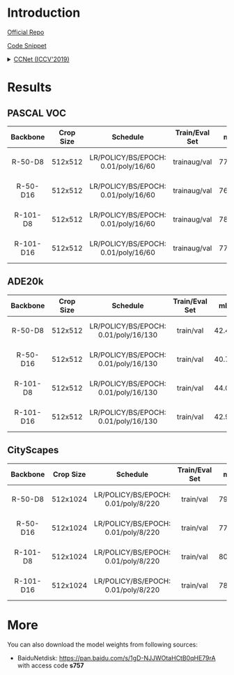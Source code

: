 # Introduction

<a href="https://github.com/speedinghzl/CCNet">Official Repo</a>

<a href="https://github.com/SegmentationBLWX/sssegmentation/blob/main/ssseg/modules/models/segmentors/ccnet/ccnet.py">Code Snippet</a>

<details>
<summary align="left"><a href="https://arxiv.org/pdf/1811.11721.pdf">CCNet (ICCV'2019)</a></summary>

```latex
@article{huang2018ccnet,
    title={CCNet: Criss-Cross Attention for Semantic Segmentation},
    author={Huang, Zilong and Wang, Xinggang and Huang, Lichao and Huang, Chang and Wei, Yunchao and Liu, Wenyu},
    booktitle={ICCV},
    year={2019}
}
```

</details>


# Results

## PASCAL VOC
| Backbone  | Crop Size  | Schedule                             | Train/Eval Set  | mIoU   | Download                                                                                                                                                                                                                                                                                                                                                                                 |
| :-:       | :-:        | :-:                                  | :-:             | :-:    | :-:                                                                                                                                                                                                                                                                                                                                                                                      |
| R-50-D8   | 512x512    | LR/POLICY/BS/EPOCH: 0.01/poly/16/60  | trainaug/val    | 77.43% | [cfg](https://raw.githubusercontent.com/SegmentationBLWX/sssegmentation/main/ssseg/configs/ccnet/ccnet_resnet50os8_voc.py) &#124; [model](https://github.com/SegmentationBLWX/modelstore/releases/download/ssseg_ccnet/ccnet_resnet50os8_voc_train.pth) &#124; [log](https://github.com/SegmentationBLWX/modelstore/releases/download/ssseg_ccnet/ccnet_resnet50os8_voc_train.log)       |
| R-50-D16  | 512x512    | LR/POLICY/BS/EPOCH: 0.01/poly/16/60  | trainaug/val    | 76.01% | [cfg](https://raw.githubusercontent.com/SegmentationBLWX/sssegmentation/main/ssseg/configs/ccnet/ccnet_resnet50os16_voc.py) &#124; [model](https://github.com/SegmentationBLWX/modelstore/releases/download/ssseg_ccnet/ccnet_resnet50os16_voc_train.pth) &#124; [log](https://github.com/SegmentationBLWX/modelstore/releases/download/ssseg_ccnet/ccnet_resnet50os16_voc_train.log)    |
| R-101-D8  | 512x512    | LR/POLICY/BS/EPOCH: 0.01/poly/16/60  | trainaug/val    | 78.02% | [cfg](https://raw.githubusercontent.com/SegmentationBLWX/sssegmentation/main/ssseg/configs/ccnet/ccnet_resnet101os8_voc.py) &#124; [model](https://github.com/SegmentationBLWX/modelstore/releases/download/ssseg_ccnet/ccnet_resnet101os8_voc_train.pth) &#124; [log](https://github.com/SegmentationBLWX/modelstore/releases/download/ssseg_ccnet/ccnet_resnet101os8_voc_train.log)    |
| R-101-D16 | 512x512    | LR/POLICY/BS/EPOCH: 0.01/poly/16/60  | trainaug/val    | 77.33% | [cfg](https://raw.githubusercontent.com/SegmentationBLWX/sssegmentation/main/ssseg/configs/ccnet/ccnet_resnet101os16_voc.py) &#124; [model](https://github.com/SegmentationBLWX/modelstore/releases/download/ssseg_ccnet/ccnet_resnet101os16_voc_train.pth) &#124; [log](https://github.com/SegmentationBLWX/modelstore/releases/download/ssseg_ccnet/ccnet_resnet101os16_voc_train.log) |

## ADE20k
| Backbone  | Crop Size  | Schedule                             | Train/Eval Set  | mIoU   | Download                                                                                                                                                                                                                                                                                                                                                                                          |
| :-:       | :-:        | :-:                                  | :-:             | :-:    | :-:                                                                                                                                                                                                                                                                                                                                                                                               |
| R-50-D8   | 512x512    | LR/POLICY/BS/EPOCH: 0.01/poly/16/130 | train/val       | 42.47% | [cfg](https://raw.githubusercontent.com/SegmentationBLWX/sssegmentation/main/ssseg/configs/ccnet/ccnet_resnet50os8_ade20k.py) &#124; [model](https://github.com/SegmentationBLWX/modelstore/releases/download/ssseg_ccnet/ccnet_resnet50os8_ade20k_train.pth) &#124; [log](https://github.com/SegmentationBLWX/modelstore/releases/download/ssseg_ccnet/ccnet_resnet50os8_ade20k_train.log)       |
| R-50-D16  | 512x512    | LR/POLICY/BS/EPOCH: 0.01/poly/16/130 | train/val       | 40.78% | [cfg](https://raw.githubusercontent.com/SegmentationBLWX/sssegmentation/main/ssseg/configs/ccnet/ccnet_resnet50os16_ade20k.py) &#124; [model](https://github.com/SegmentationBLWX/modelstore/releases/download/ssseg_ccnet/ccnet_resnet50os16_ade20k_train.pth) &#124; [log](https://github.com/SegmentationBLWX/modelstore/releases/download/ssseg_ccnet/ccnet_resnet50os16_ade20k_train.log)    |
| R-101-D8  | 512x512    | LR/POLICY/BS/EPOCH: 0.01/poly/16/130 | train/val       | 44.00% | [cfg](https://raw.githubusercontent.com/SegmentationBLWX/sssegmentation/main/ssseg/configs/ccnet/ccnet_resnet101os8_ade20k.py) &#124; [model](https://github.com/SegmentationBLWX/modelstore/releases/download/ssseg_ccnet/ccnet_resnet101os8_ade20k_train.pth) &#124; [log](https://github.com/SegmentationBLWX/modelstore/releases/download/ssseg_ccnet/ccnet_resnet101os8_ade20k_train.log)    |
| R-101-D16 | 512x512    | LR/POLICY/BS/EPOCH: 0.01/poly/16/130 | train/val       | 42.95% | [cfg](https://raw.githubusercontent.com/SegmentationBLWX/sssegmentation/main/ssseg/configs/ccnet/ccnet_resnet101os16_ade20k.py) &#124; [model](https://github.com/SegmentationBLWX/modelstore/releases/download/ssseg_ccnet/ccnet_resnet101os16_ade20k_train.pth) &#124; [log](https://github.com/SegmentationBLWX/modelstore/releases/download/ssseg_ccnet/ccnet_resnet101os16_ade20k_train.log) |

## CityScapes
| Backbone  | Crop Size  | Schedule                             | Train/Eval Set  | mIoU   | Download                                                                                                                                                                                                                                                                                                                                                                                                      |
| :-:       | :-:        | :-:                                  | :-:             | :-:    | :-:                                                                                                                                                                                                                                                                                                                                                                                                           |
| R-50-D8   | 512x1024   | LR/POLICY/BS/EPOCH: 0.01/poly/8/220  | train/val       | 79.15% | [cfg](https://raw.githubusercontent.com/SegmentationBLWX/sssegmentation/main/ssseg/configs/ccnet/ccnet_resnet50os8_cityscapes.py) &#124; [model](https://github.com/SegmentationBLWX/modelstore/releases/download/ssseg_ccnet/ccnet_resnet50os8_cityscapes_train.pth) &#124; [log](https://github.com/SegmentationBLWX/modelstore/releases/download/ssseg_ccnet/ccnet_resnet50os8_cityscapes_train.log)       |
| R-50-D16  | 512x1024   | LR/POLICY/BS/EPOCH: 0.01/poly/8/220  | train/val       | 77.94% | [cfg](https://raw.githubusercontent.com/SegmentationBLWX/sssegmentation/main/ssseg/configs/ccnet/ccnet_resnet50os16_cityscapes.py) &#124; [model](https://github.com/SegmentationBLWX/modelstore/releases/download/ssseg_ccnet/ccnet_resnet50os16_cityscapes_train.pth) &#124; [log](https://github.com/SegmentationBLWX/modelstore/releases/download/ssseg_ccnet/ccnet_resnet50os16_cityscapes_train.log)    |
| R-101-D8  | 512x1024   | LR/POLICY/BS/EPOCH: 0.01/poly/8/220  | train/val       | 80.08% | [cfg](https://raw.githubusercontent.com/SegmentationBLWX/sssegmentation/main/ssseg/configs/ccnet/ccnet_resnet101os8_cityscapes.py) &#124; [model](https://github.com/SegmentationBLWX/modelstore/releases/download/ssseg_ccnet/ccnet_resnet101os8_cityscapes_train.pth) &#124; [log](https://github.com/SegmentationBLWX/modelstore/releases/download/ssseg_ccnet/ccnet_resnet101os8_cityscapes_train.log)    |
| R-101-D16 | 512x1024   | LR/POLICY/BS/EPOCH: 0.01/poly/8/220  | train/val       | 78.45% | [cfg](https://raw.githubusercontent.com/SegmentationBLWX/sssegmentation/main/ssseg/configs/ccnet/ccnet_resnet101os16_cityscapes.py) &#124; [model](https://github.com/SegmentationBLWX/modelstore/releases/download/ssseg_ccnet/ccnet_resnet101os16_cityscapes_train.pth) &#124; [log](https://github.com/SegmentationBLWX/modelstore/releases/download/ssseg_ccnet/ccnet_resnet101os16_cityscapes_train.log) |


# More
You can also download the model weights from following sources:
- BaiduNetdisk: https://pan.baidu.com/s/1gD-NJJWOtaHCtB0qHE79rA with access code **s757**